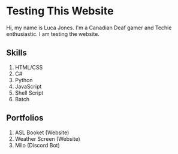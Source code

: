 # Testing This Website

Hi, my name is Luca Jones. I'm a Canadian Deaf gamer and Techie enthusiastic. I am testing the website.

## Skills
1. HTML/CSS
2. C#
3. Python
4. JavaScript
5. Shell Script
6. Batch

## Portfolios
1. ASL Booket (Website)
2. Weather Screen (Website)
3. Milo (Discord Bot)
